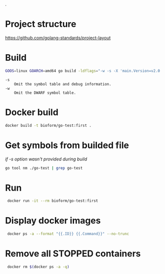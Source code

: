 .
# Project structure
https://github.com/golang-standards/project-layout

# Build
```bash
GOOS=linux GOARCH=amd64 go build -ldflags="-w -s -X 'main.Version=v2.0.0' -X 'github.com/bioform/go-test/build.User=$(id -u -n)' -X 'github.com/bioform/go-test/build.Time=$(LANG=en_us_88591; date)'" .
```

```
-s
	Omit the symbol table and debug information.
-w
	Omit the DWARF symbol table.
```

# Docker build
```bash
docker build -t bioform/go-test:first .
```

# Get symbols from builded file 
*if -s option wasn't provided during build*
```bash
go tool nm ./go-test | grep go-test
```

# Run
```bash
 docker run -it --rm bioform/go-test:first
```

 # Display docker images
```bash
 docker ps -a --format "{{.ID}} {{.Command}}" --no-trunc
```

 # Remove all STOPPED containers
```bash
 docker rm $(docker ps -a -q)
```
